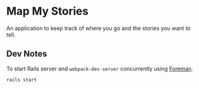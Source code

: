 # Map My Stories
An application to keep track of where you go and the stories you want to tell.

## Dev Notes
To start Rails server and `webpack-dev-server` concurrently using [Foreman](https://github.com/ddollar/foreman).
```bash
rails start
```
